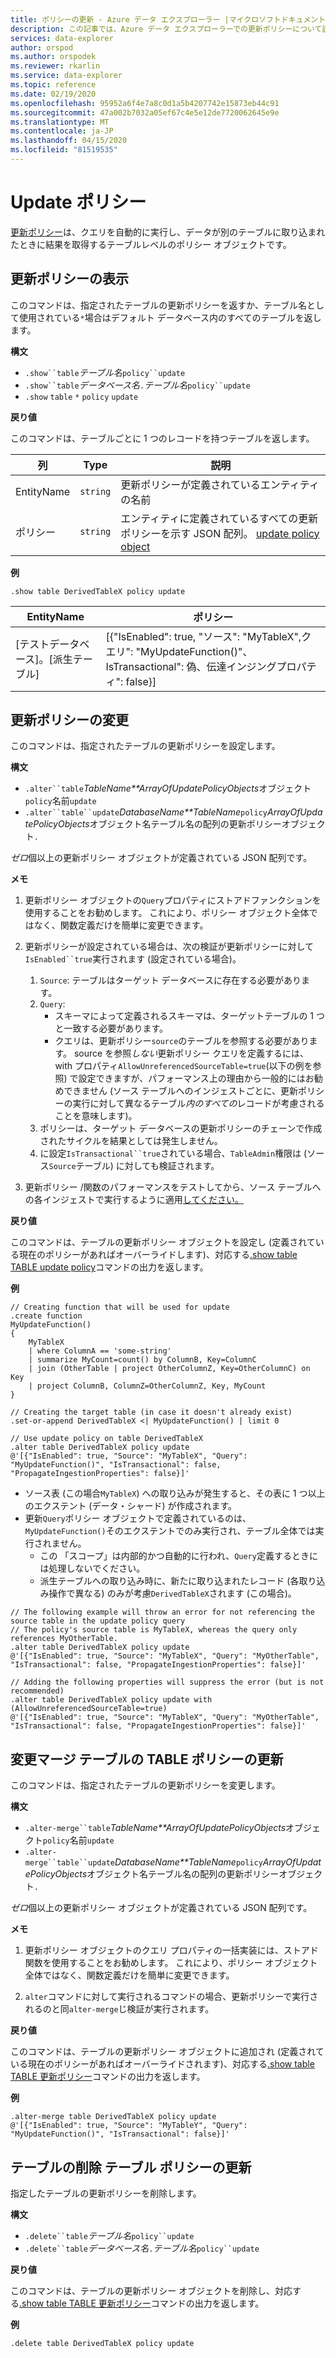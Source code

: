 ```yaml
---
title: ポリシーの更新 - Azure データ エクスプローラー |マイクロソフトドキュメント
description: この記事では、Azure データ エクスプローラーでの更新ポリシーについて説明します。
services: data-explorer
author: orspod
ms.author: orspodek
ms.reviewer: rkarlin
ms.service: data-explorer
ms.topic: reference
ms.date: 02/19/2020
ms.openlocfilehash: 95952a6f4e7a8c0d1a5b4207742e15873eb44c91
ms.sourcegitcommit: 47a002b7032a05ef67c4e5e12de7720062645e9e
ms.translationtype: MT
ms.contentlocale: ja-JP
ms.lasthandoff: 04/15/2020
ms.locfileid: "81519535"
---
```

# <a name="update-policy"></a>Update ポリシー

[更新ポリシー](updatepolicy.md)は、クエリを自動的に実行し、データが別のテーブルに取り込まれたときに結果を取得するテーブルレベルのポリシー オブジェクトです。

## <a name="show-update-policy"></a>更新ポリシーの表示

このコマンドは、指定されたテーブルの更新ポリシーを返すか、テーブル名として使用されている`*`場合はデフォルト データベース内のすべてのテーブルを返します。

**構文**

* `.show``table`*テーブル名*`policy``update`
* `.show``table`*データベース名*`.`*テーブル名*`policy``update`
* `.show` `table` `*` `policy` `update`

**戻り値**

このコマンドは、テーブルごとに 1 つのレコードを持つテーブルを返します。

|列    |Type    |説明                                                                                                                                                           |
|----------|--------|----------------------------------------------------------------------------------------------------------------------------------------------------------------------|
|EntityName|`string`|更新ポリシーが定義されているエンティティの名前                                                                                                                |
|ポリシー  |`string`|エンティティに定義されているすべての更新ポリシーを示す JSON 配列。 [update policy object](updatepolicy.md#the-update-policy-object)|

**例**

```kusto
.show table DerivedTableX policy update 
```

|EntityName        |ポリシー                                                                                                                                    |
|------------------|--------------------------------------------------------------------------------------------------------------------------------------------|
|[テストデータベース]。[派生テーブル]|[{"IsEnabled": true, "ソース": "MyTableX",クエリ": "MyUpdateFunction()"、IsTransactional": 偽、伝達インジングプロパティ": false}]|

## <a name="alter-update-policy"></a>更新ポリシーの変更

このコマンドは、指定されたテーブルの更新ポリシーを設定します。

**構文**

* `.alter``table`*TableName**ArrayOfUpdatePolicyObjects*オブジェクト`policy`名前`update`
* `.alter``table``update`*DatabaseName**TableName*`policy`*ArrayOfUpdatePolicyObjects*オブジェクト名テーブル名の配列の更新ポリシーオブジェクト`.`

*ゼロ*個以上の更新ポリシー オブジェクトが定義されている JSON 配列です。

**メモ**

1. 更新ポリシー オブジェクトの`Query`プロパティにストアドファンクションを使用することをお勧めします。
   これにより、ポリシー オブジェクト全体ではなく、関数定義だけを簡単に変更できます。

2. 更新ポリシーが設定されている場合は、次の検証が更新ポリシーに対して`IsEnabled``true`実行されます (設定されている場合)。
    1. `Source`: テーブルはターゲット データベースに存在する必要があります。
    2. `Query`: 
        * スキーマによって定義されるスキーマは、ターゲットテーブルの 1 つと一致する必要があります。 
        * クエリは、更新ポリシー`source`のテーブルを参照する必要があります。 source を参照*しない*更新ポリシー クエリを定義するには、with プロパティ`AllowUnreferencedSourceTable=true`(以下の例を参照) で設定できますが、パフォーマンス上の理由から一般的にはお勧めできません (ソース テーブルへのインジェストごとに、更新ポリシーの実行に対して異なるテーブル*内のすべての*レコードが考慮されることを意味します)。
    3. ポリシーは、ターゲット データベースの更新ポリシーのチェーンで作成されたサイクルを結果としては発生しません。
    4. に設定`IsTransactional``true`されている場合、`TableAdmin`権限は (ソース`Source`テーブル) に対しても検証されます。
  
3. 更新ポリシー /関数のパフォーマンスをテストしてから、ソース テーブルへの各インジェストで実行するように適用[してください。](updatepolicy.md#testing-an-update-policys-performance-impact)

**戻り値**

このコマンドは、テーブルの更新ポリシー オブジェクトを設定し (定義されている現在のポリシーがあればオーバーライドします)、対応する[.show table TABLE update policy](#show-update-policy)コマンドの出力を返します。

**例**

```kusto
// Creating function that will be used for update
.create function 
MyUpdateFunction()
{
    MyTableX
    | where ColumnA == 'some-string'
    | summarize MyCount=count() by ColumnB, Key=ColumnC
    | join (OtherTable | project OtherColumnZ, Key=OtherColumnC) on Key
    | project ColumnB, ColumnZ=OtherColumnZ, Key, MyCount
}

// Creating the target table (in case it doesn't already exist)
.set-or-append DerivedTableX <| MyUpdateFunction() | limit 0

// Use update policy on table DerivedTableX
.alter table DerivedTableX policy update
@'[{"IsEnabled": true, "Source": "MyTableX", "Query": "MyUpdateFunction()", "IsTransactional": false, "PropagateIngestionProperties": false}]'
```

- ソース表 (この場合`MyTableX`) への取り込みが発生すると、その表に 1 つ以上のエクステント (データ・シャード) が作成されます。
- 更新`Query`ポリシー オブジェクトで定義されているのは、`MyUpdateFunction()`そのエクステントでのみ実行され、テーブル全体では実行されません。
  - この 「スコープ」は内部的かつ自動的に行われ、`Query`定義するときには処理しないでください。
  - 派生テーブルへの取り込み時に、新たに取り込まれたレコード (各取り込み操作で異なる) のみが考慮`DerivedTableX`されます (この場合)。


```kusto
// The following example will throw an error for not referencing the source table in the update policy query
// The policy's source table is MyTableX, whereas the query only references MyOtherTable. 
.alter table DerivedTableX policy update
@'[{"IsEnabled": true, "Source": "MyTableX", "Query": "MyOtherTable", "IsTransactional": false, "PropagateIngestionProperties": false}]'

// Adding the following properties will suppress the error (but is not recommended)
.alter table DerivedTableX policy update with (AllowUnreferencedSourceTable=true)
@'[{"IsEnabled": true, "Source": "MyTableX", "Query": "MyOtherTable", "IsTransactional": false, "PropagateIngestionProperties": false}]'

```

## <a name="alter-merge-table-table-policy-update"></a>変更マージ テーブルの TABLE ポリシーの更新

このコマンドは、指定されたテーブルの更新ポリシーを変更します。

**構文**

* `.alter-merge``table`*TableName**ArrayOfUpdatePolicyObjects*オブジェクト`policy`名前`update`
* `.alter-merge``table``update`*DatabaseName**TableName*`policy`*ArrayOfUpdatePolicyObjects*オブジェクト名テーブル名の配列の更新ポリシーオブジェクト`.`

*ゼロ*個以上の更新ポリシー オブジェクトが定義されている JSON 配列です。

**メモ**

1. 更新ポリシー オブジェクトのクエリ プロパティの一括実装には、ストアド関数を使用することをお勧めします。 これにより、ポリシー オブジェクト全体ではなく、関数定義だけを簡単に変更できます。

2. `alter`コマンドに対して実行されるコマンドの場合、更新ポリシーで実行されるのと同`alter-merge`じ検証が実行されます。

**戻り値**

このコマンドは、テーブルの更新ポリシー オブジェクトに追加され (定義されている現在のポリシーがあればオーバーライドされます)、対応する[.show table TABLE 更新ポリシー](#show-update-policy)コマンドの出力を返します。

**例**

```kusto
.alter-merge table DerivedTableX policy update 
@'[{"IsEnabled": true, "Source": "MyTableY", "Query": "MyUpdateFunction()", "IsTransactional": false}]'  
``` 

## <a name="delete-table-table-policy-update"></a>テーブルの削除 テーブル ポリシーの更新

指定したテーブルの更新ポリシーを削除します。

**構文**

* `.delete``table`*テーブル名*`policy``update`
* `.delete``table`*データベース名*`.`*テーブル名*`policy``update`

**戻り値**

このコマンドは、テーブルの更新ポリシー オブジェクトを削除し、対応する[.show table TABLE 更新ポリシー](#show-update-policy)コマンドの出力を返します。

**例**

```kusto
.delete table DerivedTableX policy update 
```